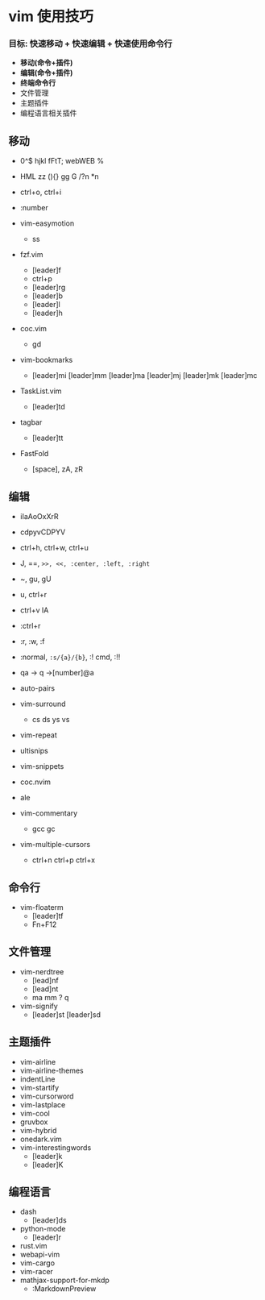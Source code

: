 # vim 使用技巧

### 目标: 快速移动 + 快速编辑 + 快速使用命令行

- **移动(命令+插件)**
- **编辑(命令+插件)**
- **终端命令行**
- 文件管理
- 主题插件
- 编程语言相关插件

## 移动

- 0^$ hjkl fFtT; webWEB %
- HML zz (){} gg G /?n \*n
- ctrl+o, ctrl+i
- :number

- vim-easymotion
  - ss
- fzf.vim
  - [leader]f
  - ctrl+p
  - [leader]rg
  - [leader]b
  - [leader]l
  - [leader]h
- coc.vim
  - gd
- vim-bookmarks
  - [leader]mi [leader]mm [leader]ma [leader]mj [leader]mk [leader]mc
- TaskList.vim
  - [leader]td
- tagbar
  - [leader]tt
- FastFold
  - [space], zA, zR

## 编辑

- iIaAoOxXrR
- cdpyvCDPYV
- ctrl+h, ctrl+w, ctrl+u
- J, ==, `>>, <<, :center, :left, :right`
- ~, gu, gU
- u, ctrl+r
- ctrl+v IA
- :ctrl+r
- :r, :w, :f
- :normal, `:s/{a}/{b}`, :! cmd, :!!
- qa -> q ->[number]@a

- auto-pairs
- vim-surround
  - cs ds ys vs
- vim-repeat
- ultisnips
- vim-snippets
- coc.nvim
- ale
- vim-commentary
  - gcc gc
- vim-multiple-cursors
  - ctrl+n ctrl+p ctrl+x

## 命令行

- vim-floaterm
  - [leader]tf
  - Fn+F12

## 文件管理

- vim-nerdtree
  - [lead]nf
  - [lead]nt
  - ma mm ? q
- vim-signify
  - [leader]st [leader]sd

## 主题插件

- vim-airline
- vim-airline-themes
- indentLine
- vim-startify
- vim-cursorword
- vim-lastplace
- vim-cool
- gruvbox
- vim-hybrid
- onedark.vim
- vim-interestingwords
  - [leader]k
  - [leader]K

## 编程语言

- dash
  - [leader]ds
- python-mode
  - [leader]r
- rust.vim
- webapi-vim
- vim-cargo
- vim-racer
- mathjax-support-for-mkdp
  - :MarkdownPreview
